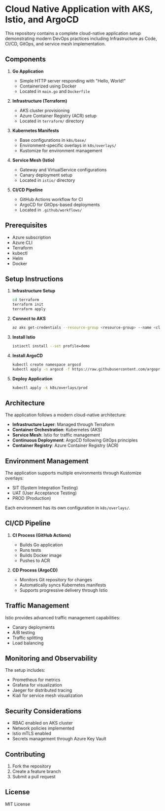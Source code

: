 # Cloud Native Application with AKS, Istio, and ArgoCD

This repository contains a complete cloud-native application setup demonstrating modern DevOps practices including Infrastructure as Code, CI/CD, GitOps, and service mesh implementation.

## Components

1. **Go Application**
   - Simple HTTP server responding with "Hello, World!"
   - Containerized using Docker
   - Located in `main.go` and `Dockerfile`

2. **Infrastructure (Terraform)**
   - AKS cluster provisioning
   - Azure Container Registry (ACR) setup
   - Located in `terraform/` directory

3. **Kubernetes Manifests**
   - Base configurations in `k8s/base/`
   - Environment-specific overlays in `k8s/overlays/`
   - Kustomize for environment management

4. **Service Mesh (Istio)**
   - Gateway and VirtualService configurations
   - Canary deployment setup
   - Located in `istio/` directory

5. **CI/CD Pipeline**
   - GitHub Actions workflow for CI
   - ArgoCD for GitOps-based deployments
   - Located in `.github/workflows/`

## Prerequisites

- Azure subscription
- Azure CLI
- Terraform
- kubectl
- Helm
- Docker

## Setup Instructions

1. **Infrastructure Setup**
   ```bash
   cd terraform
   terraform init
   terraform apply
   ```

2. **Connect to AKS**
   ```bash
   az aks get-credentials --resource-group <resource-group> --name <cluster-name>
   ```

3. **Install Istio**
   ```bash
   istioctl install --set profile=demo
   ```

4. **Install ArgoCD**
   ```bash
   kubectl create namespace argocd
   kubectl apply -n argocd -f https://raw.githubusercontent.com/argoproj/argo-cd/stable/manifests/install.yaml
   ```

5. **Deploy Application**
   ```bash
   kubectl apply -k k8s/overlays/prod
   ```

## Architecture

The application follows a modern cloud-native architecture:

- **Infrastructure Layer**: Managed through Terraform
- **Container Orchestration**: Kubernetes (AKS)
- **Service Mesh**: Istio for traffic management
- **Continuous Deployment**: ArgoCD following GitOps principles
- **Container Registry**: Azure Container Registry (ACR)

## Environment Management

The application supports multiple environments through Kustomize overlays:
- SIT (System Integration Testing)
- UAT (User Acceptance Testing)
- PROD (Production)

Each environment has its own configuration in `k8s/overlays/`.

## CI/CD Pipeline

1. **CI Process (GitHub Actions)**
   - Builds Go application
   - Runs tests
   - Builds Docker image
   - Pushes to ACR

2. **CD Process (ArgoCD)**
   - Monitors Git repository for changes
   - Automatically syncs Kubernetes manifests
   - Supports progressive delivery through Istio

## Traffic Management

Istio provides advanced traffic management capabilities:
- Canary deployments
- A/B testing
- Traffic splitting
- Load balancing

## Monitoring and Observability

The setup includes:
- Prometheus for metrics
- Grafana for visualization
- Jaeger for distributed tracing
- Kiali for service mesh visualization

## Security Considerations

- RBAC enabled on AKS cluster
- Network policies implemented
- Istio mTLS enabled
- Secrets management through Azure Key Vault

## Contributing

1. Fork the repository
2. Create a feature branch
3. Submit a pull request

## License

MIT License